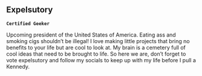 ## Expelsutory

**`Certified Geeker`**

Upcoming president of the United States of America. Eating ass and smoking cigs shouldn’t be illegal!
I love making little projects that bring no benefits to your life but are cool to look at. My brain is a cemetery full of cool ideas that need to be brought to life.
So here we are, don’t forget to vote expelsutory and follow my socials to keep up with my life before I pull a Kennedy.
